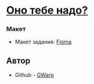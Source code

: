 # [Оно тебе надо?](https://github.com/GWarp/ono-tebe-nado)

### Макет

- Макет задания: [Figma](https://www.figma.com/design/Yb2KmZl4xQUdFsxliH5W01/Оно-тебе-надо?node-id=1-97&t=tSQJbIAkWUqriYJC-0)

## Автор

- Github - [GWarp](https://github.com/GWarp)
